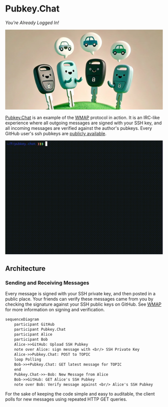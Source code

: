 # Pubkey.Chat
*You're Already Logged In!*

![](website/social_media_preview.jpg)

[Pubkey.Chat](https://pubkey.chat) is an example of the
[WMAP](https://github.com/robertdfrench/wmap) protocol in action. It is
an IRC-like experience where all outgoing messages are signed with your
SSH key, and all incoming messages are verified against the author's
pubkeys. Every GitHub user's ssh pubkeys are [publicly
available](https://github.com/robertdfrench.keys).

![](website/screengrab.gif)

## Architecture

### Sending and Receiving Messages
Every message is signed with your SSH private key, and then posted in a
public place. Your friends can verify these messages came from you by
checking the signature against your SSH public keys on GitHub. See
[WMAP](https://github.com/robertdfrench/wmap) for more information on
signing and verification.

```mermaid
sequenceDiagram
    participant GitHub
    participant Pubkey.Chat
    participant Alice
    participant Bob
    Alice->>GitHub: Upload SSH Pubkey
    note over Alice: sign message with <br/> SSH Private Key
    Alice->>Pubkey.Chat: POST to TOPIC
    loop Polling
    Bob->>+Pubkey.Chat: GET latest message for TOPIC
    end
    Pubkey.Chat->>-Bob: New Message from Alice
    Bob->>GitHub: GET Alice's SSH Pubkey
    note over Bob: Verify message against <br/> Alice's SSH Pubkey
```

For the sake of keeping the code simple and easy to auditable, the
client polls for new messages using repeated HTTP GET queries.
